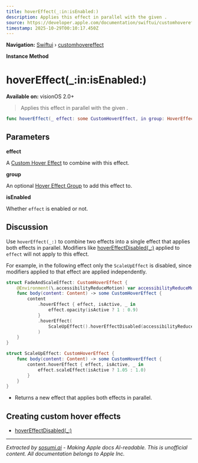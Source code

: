 ```yaml
---
title: hoverEffect(_:in:isEnabled:)
description: Applies this effect in parallel with the given .
source: https://developer.apple.com/documentation/swiftui/customhovereffect/hovereffect(_:in:isenabled:)
timestamp: 2025-10-29T00:10:17.450Z
---
```


**Navigation:** [Swiftui](/documentation/swiftui) › [customhovereffect](/documentation/swiftui/customhovereffect)

**Instance Method**

# hoverEffect(_:in:isEnabled:)

**Available on:** visionOS 2.0+

> Applies this effect in parallel with the given .

```swift
func hoverEffect(_ effect: some CustomHoverEffect, in group: HoverEffectGroup? = nil, isEnabled: Bool = true) -> some CustomHoverEffect
```

## Parameters

**effect**

A [Custom Hover Effect](/documentation/swiftui/customhovereffect) to combine with this effect.



**group**

An optional [Hover Effect Group](/documentation/swiftui/hovereffectgroup) to add this effect to.



**isEnabled**

Whether `effect` is enabled or not.



## Discussion

Use `hoverEffect(_:)` to combine two effects into a single effect that applies both effects in parallel. Modifiers like [hoverEffectDisabled(_:)](/documentation/swiftui/customhovereffect/hovereffectdisabled(_:)) applied to `effect` will not apply to this effect.

For example, in the following effect only the `ScaleUpEffect` is disabled, since modifiers applied to that effect are applied independently.

```swift
struct FadeAndScaleEffect: CustomHoverEffect {
    @Environment(\.accessibilityReduceMotion) var accessibilityReduceMotion
    func body(content: Content) -> some CustomHoverEffect {
        content
            .hoverEffect { effect, isActive, _ in
                effect.opacity(isActive ? 1 : 0.9)
            }
            .hoverEffect(
                ScaleUpEffect().hoverEffectDisabled(accessibilityReduceMotion)
            )
    }
}

struct ScaleUpEffect: CustomHoverEffect {
    func body(content: Content) -> some CustomHoverEffect {
        content.hoverEffect { effect, isActive, _ in
            effect.scaleEffect(isActive ? 1.05 : 1.0)
        }
    }
}
```

- Returns a new effect that applies both effects in parallel.

## Creating custom hover effects

- [hoverEffectDisabled(_:)](/documentation/swiftui/customhovereffect/hovereffectdisabled(_:))

---

*Extracted by [sosumi.ai](https://sosumi.ai) - Making Apple docs AI-readable.*
*This is unofficial content. All documentation belongs to Apple Inc.*
